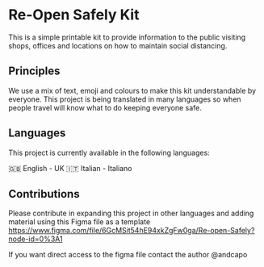 # Re-Open Safely Kit
This is a simple printable kit to provide information to the public visiting shops, offices and locations on how to maintain social distancing.

## Principles
We use a mix of text, emoji and colours to make this kit understandable by everyone. This project is being translated in many languages so when people travel will know what to do keeping everyone safe.

## Languages
This project is currently available in the following languages: 

🇬🇧 English - UK
🇮🇹 Italian - Italiano

## Contributions
Please contribute in expanding this project in other languages and adding material using this Figma file as a template
https://www.figma.com/file/6GcMSit54hE94xkZgFw0ga/Re-open-Safely?node-id=0%3A1

If you want direct access to the figma file contact the author @andcapo
